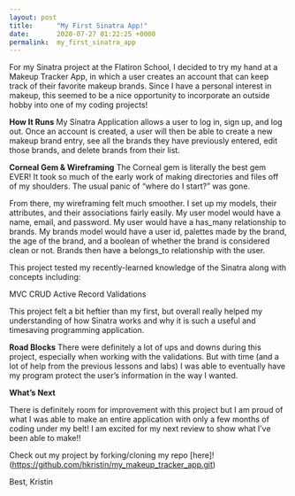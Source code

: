 ```yaml
---
layout: post
title:      "My First Sinatra App!"
date:       2020-07-27 01:22:25 +0000
permalink:  my_first_sinatra_app
---
```




For my Sinatra project at the Flatiron School, I decided to try my hand at a Makeup Tracker App, in which a user creates an account that can keep track of their favorite makeup brands. Since I have a personal interest in makeup, this seemed to be a nice opportunity to incorporate an outside hobby into one of my coding projects!

**How It Runs**
My Sinatra Application allows a user to log in, sign up, and log out. Once an account is created,  a user will then be able to create a new makeup brand entry, see all the brands they have previously entered, edit those brands, and delete brands from their list. 

**Corneal Gem & Wireframing**
The Corneal gem is literally the best gem EVER! It took so much of the early work of making directories and files off of my shoulders. The usual panic of “where do I start?” was gone. 

From there, my wireframing felt much smoother. I set up my models, their attributes, and their associations fairly easily. My user model would have a name, email, and password. My user would have a has_many relationship to brands. My brands model would have a user id, palettes made by the brand, the age of the brand, and a boolean of whether the brand is considered clean or not. Brands then have a belongs_to relationship with the user.

This project tested my recently-learned knowledge of the Sinatra along with concepts including: 

MVC 
CRUD
Active Record
Validations

This project felt a bit heftier than my first, but overall really helped my understanding of how Sinatra works and why it is such a useful and timesaving programming application.

**Road Blocks**
There were definitely a lot of ups and downs during this project, especially when working with the validations. But with time (and a lot of help from the previous lessons and labs) I was able to eventually have my program protect the user’s information in the way I wanted.



**What’s Next**

There is definitely room for improvement with this project but I am proud of what I was able to make an entire application with only a few months of coding under my belt! I am excited for my next review to show what I’ve been able to make!!

Check out my project by forking/cloning my repo [here]!(https://github.com/hkristin/my_makeup_tracker_app.git)

Best, 
Kristin

